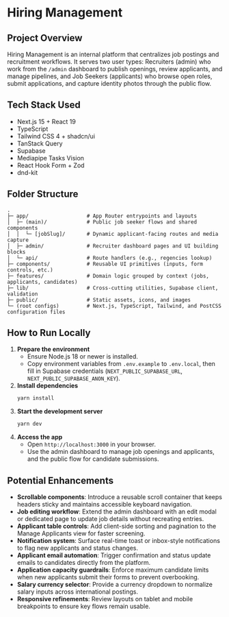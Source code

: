 # Hiring Management

## Project Overview

Hiring Management is an internal platform that centralizes job postings and recruitment workflows. It serves two user types: Recruiters (admin) who work from the `/admin` dashboard to publish openings, review applicants, and manage pipelines, and Job Seekers (applicants) who browse open roles, submit applications, and capture identity photos through the public flow.

## Tech Stack Used

- Next.js 15 + React 19
- TypeScript
- Tailwind CSS 4 + shadcn/ui
- TanStack Query
- Supabase
- Mediapipe Tasks Vision
- React Hook Form + Zod
- dnd-kit

## Folder Structure

```text
.
├─ app/                   # App Router entrypoints and layouts
│  ├─ (main)/             # Public job seeker flows and shared components
│  │  └─ [jobSlug]/       # Dynamic applicant-facing routes and media capture
│  ├─ admin/              # Recruiter dashboard pages and UI building blocks
│  └─ api/                # Route handlers (e.g., regencies lookup)
├─ components/            # Reusable UI primitives (inputs, form controls, etc.)
├─ features/              # Domain logic grouped by context (jobs, applicants, candidates)
├─ lib/                   # Cross-cutting utilities, Supabase client, validation
├─ public/                # Static assets, icons, and images
└─ (root configs)         # Next.js, TypeScript, Tailwind, and PostCSS configuration files
```

## How to Run Locally

1. **Prepare the environment**
   - Ensure Node.js 18 or newer is installed.
   - Copy environment variables from `.env.example` to `.env.local`, then fill in Supabase credentials (`NEXT_PUBLIC_SUPABASE_URL`, `NEXT_PUBLIC_SUPABASE_ANON_KEY`).
2. **Install dependencies**
   ```bash
   yarn install
   ```
3. **Start the development server**
   ```bash
   yarn dev
   ```
4. **Access the app**
   - Open `http://localhost:3000` in your browser.
   - Use the admin dashboard to manage job openings and applicants, and the public flow for candidate submissions.

## Potential Enhancements

- **Scrollable components**: Introduce a reusable scroll container that keeps headers sticky and maintains accessible keyboard navigation.
- **Job editing workflow**: Extend the admin dashboard with an edit modal or dedicated page to update job details without recreating entries.
- **Applicant table controls**: Add client-side sorting and pagination to the Manage Applicants view for faster screening.
- **Notification system**: Surface real-time toast or inbox-style notifications to flag new applicants and status changes.
- **Applicant email automation**: Trigger confirmation and status update emails to candidates directly from the platform.
- **Application capacity guardrails**: Enforce maximum candidate limits when new applicants submit their forms to prevent overbooking.
- **Salary currency selector**: Provide a currency dropdown to normalize salary inputs across international postings.
- **Responsive refinements**: Review layouts on tablet and mobile breakpoints to ensure key flows remain usable.
